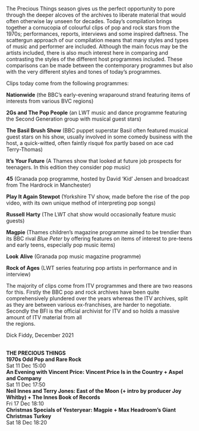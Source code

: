 

The Precious Things season gives us the perfect opportunity to pore through the deeper alcoves of the archives to liberate material that would often otherwise lay unseen for decades. Today’s compilation brings together a cornucopia of colourful clips of pop and rock stars from the 1970s; performances, reports, interviews and some inspired daftness. The scattergun approach of our compilation means that many styles and types of music and performer are included. Although the main focus may be the artists included, there is also much interest here in comparing and contrasting the styles of the different host programmes included. These comparisons can be made between the contemporary programmes but also with the very different styles and tones of today’s programmes.

Clips today come from the following programmes:

**Nationwide** (the BBC’s early-evening wraparound strand featuring items of interests from various BVC regions)

**2Gs and The Pop People** (an LWT music and dance programme featuring the Second Generation group with musical guest stars)

**The Basil Brush Show** (BBC puppet superstar Basil often featured musical guest stars on his show, usually involved in some comedy business with the host, a quick-witted, often faintly risqué fox partly based on ace cad  
Terry-Thomas)

**It’s Your Future** (A Thames show that looked at future job prospects for teenagers. In this edition they consider pop music)

**45** (Granada pop programme, hosted by David ‘Kid’ Jensen and broadcast from The Hardrock in Manchester)

**Play It Again Stewpot** (Yorkshire TV show, made before the rise of the pop video, with its own unique method of interpreting pop songs)

**Russell**  **Harty**  (The LWT chat show would occasionally feature music guests)

**Magpie** (Thames children’s magazine programme aimed to be trendier than its BBC rival _Blue Peter_ by offering features on items of interest to pre-teens and early teens, especially pop music items)

**Look**  **Alive** (Granada pop music magazine programme)

**Rock of Ages** (LWT series featuring pop artists in performance and in interview)

The majority of clips come from ITV programmes and there are two reasons for this. Firstly the BBC pop and rock archives have been quite comprehensively plundered over the years whereas the ITV archives, split as they are between various ex-franchises, are harder to negotiate. Secondly the BFI is the official archivist for ITV and so holds a massive amount of ITV material from all  
the regions.

Dick Fiddy, December 2021
<br><br>

**THE PRECIOUS THINGS**<br>
**1970s Odd Pop and Rare Rock**<br>
Sat 11 Dec 15:00<br>
**An Evening with Vincent Price: Vincent Price Is in the Country + Aspel and Company**<br>
Sat 11 Dec 17:50<br>
**Neil Innes and Terry Jones: East of the Moon (+ intro by producer Joy Whitby) + The Innes Book of Records**<br>
Fri 17 Dec 18:10<br>
**Christmas Specials of Yesteryear: Magpie  + Max Headroom’s Giant Christmas Turkey**<br>
Sat 18 Dec 18:20<br>
<br>
<!--stackedit_data:
eyJoaXN0b3J5IjpbMTM5NTI1OTA0MF19
-->